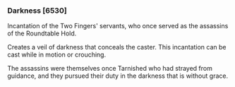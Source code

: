 ### Darkness [6530]

Incantation of the Two Fingers' servants, who once served as the assassins of the Roundtable Hold.

Creates a veil of darkness that conceals the caster. This incantation can be cast while in motion or crouching.

The assassins were themselves once Tarnished who had strayed from guidance, and they pursued their duty in the darkness that is without grace.